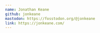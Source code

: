 ```yaml
---
name: Jonathan Keane
github: jonkeane
mastodon: https://fosstodon.org/@jonkeane
link: https://jonkeane.com/
---
```

